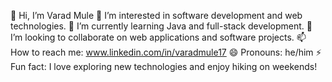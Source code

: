 👋 Hi, I’m Varad Mule
👀 I’m interested in software development and web technologies.
🌱 I’m currently learning Java and full-stack development.
💞️ I’m looking to collaborate on web applications and software projects.
📫 How to reach me: www.linkedin.com/in/varadmule17
😄 Pronouns: he/him
⚡ Fun fact: I love exploring new technologies and enjoy hiking on weekends!
